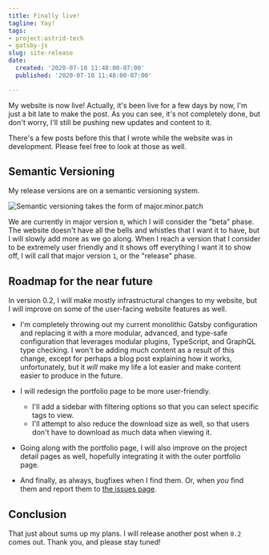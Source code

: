 ```yaml
---
title: Finally live!
tagline: Yay!
tags:
- project:astrid-tech
- gatsby-js
slug: site-release
date:
  created: '2020-07-10 11:48:00-07:00'
  published: '2020-07-10 11:48:00-07:00'

---
```


My website is now live! Actually, it's been live for a few days by now, I'm just
a bit late to make the post. As you can see, it's not completely done, but don't
worry, I'll still be pushing new updates and content to it.

There's a few posts before this that I wrote while the website was in
development. Please feel free to look at those as well.

## Semantic Versioning

My release versions are on a semantic versioning system.

![Semantic versioning takes the form of major.minor.patch](https://s3.us-west-000.backblazeb2.com/nyaabucket/acc0ebd64e7859347db7cd1f15da06668c7a79bad33851febcfc744b35507128/semver.png)

We are currently in major version `0`, which I will consider the "beta" phase.
The website doesn't have all the bells and whistles that I want it to have, but
I will slowly add more as we go along. When I reach a version that I consider to
be extremely user friendly and it shows off everything I want it to show off, I
will call that major version `1`, or the "release" phase.

## Roadmap for the near future

In version 0.2, I will make mostly infrastructural changes to my website, but I
will improve on some of the user-facing website features as well.

- I'm completely throwing out my current monolithic Gatsby configuration and
  replacing it with a more modular, advanced, and type-safe configuration that
  leverages modular plugins, TypeScript, and GraphQL type checking. I won't be
  adding much content as a result of this change, except for perhaps a blog post
  explaining how it works, unfortunately, but it _will_ make my life a lot
  easier and make content easier to produce in the future.

- I will redesign the portfolio page to be more user-friendly.

  - I'll add a sidebar with filtering options so that you can select specific
    tags to view.
  - I'll attempt to also reduce the download size as well, so that users don't
    have to download as much data when viewing it.

- Going along with the portfolio page, I will also improve on the project detail
  pages as well, hopefully integrating it with the outer portfolio page.

- And finally, as always, bugfixes when I find them. Or, when _you_ find them
  and report them to
  [the issues page](https://github.com/ifd3f/astrid.tech/issues).

## Conclusion

That just about sums up my plans. I will release another post when `0.2` comes
out. Thank you, and please stay tuned!